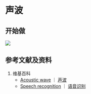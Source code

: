 # 声波

## 开始做

![](/images/基本数据类型/声波/声波/01.jpg)

## 参考文献及资料

1. 维基百科
	- [Acoustic wave](https://en.wikipedia.org/wiki/Acoustic_wave) ｜ [声波](https://zh.wikipedia.org/wiki/声波) 
	- [Speech recognition](https://en.wikipedia.org/wiki/Speech_recognition) ｜ [语音识别](https://zh.wikipedia.org/wiki/语音识别) 
